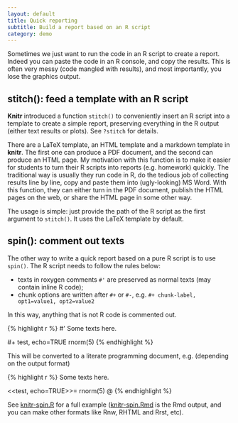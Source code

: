 ```yaml
---
layout: default
title: Quick reporting
subtitle: Build a report based on an R script
category: demo
---
```


Sometimes we just want to run the code in an R script to create a report. Indeed you can paste the code in an R console, and copy the results. This is often very messy (code mangled with results), and most importantly, you lose the graphics output.

## stitch(): feed a template with an R script

**Knitr** introduced a function `stitch()` to conveniently insert an R script into a template to create a simple report, preserving everything in the R output (either text results or plots). See `?stitch` for details.

There are a LaTeX template, an HTML template and a markdown template in **knitr**. The first one can produce a PDF document, and the second can produce an HTML page. My motivation with this function is to make it easier for students to turn their R scripts into reports (e.g. homework) quickly. The traditional way is usually they run code in R, do the tedious job of collecting results line by line, copy and paste them into (ugly-looking) MS Word. With this function, they can either turn in the PDF document, publish the HTML pages on the web, or share the HTML page in some other way.

The usage is simple: just provide the path of the R script as the first argument to `stitch()`. It uses the LaTeX template by default.

## spin(): comment out texts

The other way to write a quick report based on a pure R script is to use `spin()`. The R script needs to follow the rules below:

- texts in roxygen comments `#'` are preserved as normal texts (may contain inline R code);
- chunk options are written after `#+` or `#-`, e.g. `#+ chunk-label, opt1=value1, opt2=value2`

In this way, anything that is not R code is commented out.

{% highlight r %}
#' Some texts here.

#+ test, echo=TRUE
rnorm(5)
{% endhighlight %}

This will be converted to a literate programming document, e.g. (depending on the output format)

{% highlight r %}
Some texts here.

<<test, echo=TRUE>>=
rnorm(5)
@
{% endhighlight %}

See [knitr-spin.R](https://github.com/yihui/knitr/blob/master/inst/examples/knitr-spin.R) for a full example ([knitr-spin.Rmd](https://github.com/yihui/knitr/blob/master/inst/examples/knitr-spin.Rmd) is the Rmd output, and you can make other formats like Rnw, RHTML and Rrst, etc).

